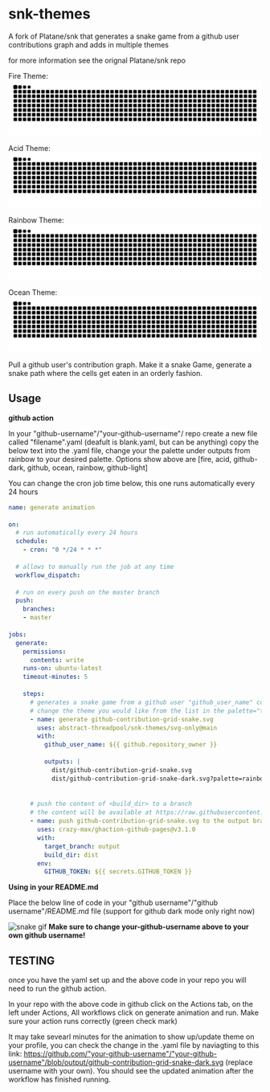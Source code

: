 # snk-themes

A fork of Platane/snk that generates a snake game from a github user contributions graph and adds in multiple themes 

for more information see the orignal Platane/snk repo

Fire Theme:
![snake gif](https://github.com/abstract-threadpool/abstract-threadpool/blob/output/fire.svg)

Acid Theme:
![snake gif](https://github.com/abstract-threadpool/abstract-threadpool/blob/output/acid.svg)

Rainbow Theme:
![snake gif](https://github.com/abstract-threadpool/abstract-threadpool/blob/output/rainbow.svg)

Ocean Theme:
![snake gif](https://github.com/abstract-threadpool/abstract-threadpool/blob/output/ocean.svg)

Pull a github user's contribution graph.
Make it a snake Game, generate a snake path where the cells get eaten in an orderly fashion.

## Usage

**github action**

In your "github-username"/"your-github-username"/ repo create a new file called "filename".yaml (deafult is blank.yaml, but can be anything)
copy the below text into the .yaml file, change your the palette under outputs from rainbow to your desired palette. Options show above are [fire, acid, github-dark, github, ocean, rainbow, github-light]

You can change the cron job time below, this one runs automatically every 24 hours 

```yaml
name: generate animation

on:
  # run automatically every 24 hours
  schedule:
    - cron: "0 */24 * * *" 
  
  # allows to manually run the job at any time
  workflow_dispatch:
  
  # run on every push on the master branch
  push:
    branches:
    - master
    
jobs:
  generate:
    permissions: 
      contents: write
    runs-on: ubuntu-latest
    timeout-minutes: 5
    
    steps:
      # generates a snake game from a github user "github_user_name" contributions graph, output a svg animation at "svg_out_path"
      # change the theme you would like from the list in the palette="theme" section below in outputs, default is rainbow
      - name: generate github-contribution-grid-snake.svg
        uses: abstract-threadpool/snk-themes/svg-only@main
        with:
          github_user_name: ${{ github.repository_owner }}
    
          outputs: |
            dist/github-contribution-grid-snake.svg
            dist/github-contribution-grid-snake-dark.svg?palette=rainbow 
            
          
      # push the content of <build_dir> to a branch
      # the content will be available at https://raw.githubusercontent.com/<github_user>/<repository>/<target_branch>/<file> , or as github page
      - name: push github-contribution-grid-snake.svg to the output branch
        uses: crazy-max/ghaction-github-pages@v3.1.0
        with:
          target_branch: output
          build_dir: dist
        env:
          GITHUB_TOKEN: ${{ secrets.GITHUB_TOKEN }}
```

**Using in your README.md**

Place the below line of code in your "github username"/"github username"/README.md file (support for github dark mode only right now)

![snake gif](https://github.com/your-github-username/your-github-username/blob/output/github-contribution-grid-snake-dark.svg) 
**Make sure to change your-github-username above to your own github username!**

## TESTING

once you have the yaml set up and the above code in your repo you will need to run the github action.

In your repo with the above code in github click on the Actions tab, on the left under Actions, All workflows click on generate animation and run. Make sure your action runs correctly (green check mark)

It may take sevearl minutes for the animation to show up/update theme on your profile, you can check the change in the .yaml file by naviagting to this link:
https://github.com/"your-github-username"/"your-github-username"/blob/output/github-contribution-grid-snake-dark.svg 
(replace username with your own). You should see the updated animation after the workflow has finished running. 


